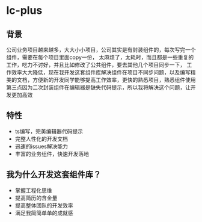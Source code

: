 # lc-plus

## 背景
公司业务项目越来越多，大大小小项目，公司其实是有封装组件的，每次写完一个组件，需要在每个项目里面copy一份，
太麻烦了，太耗时，而且都是一些重复的工作，吃力不讨好，并且比如修改了公共组件，要去其他几个项目同步一下，
工作效率大大降低，现在我开发这套组件库解决组件在项目不同步问题，以及编写精美的文档，方便新的开发同学能够提高工作效率，更快的熟悉项目，熟悉组件使用
第三点因为二次封装组件在编辑器是缺失代码提示，所以我将解决这个问题，让开发更加高效

## 特性
- ts编写，完美编辑器代码提示
- 完整人性化的开发文档
- 迅速的issues解决能力
- 丰富的业务组件，快速开发落地

## 我为什么开发这套组件库？
- 掌握工程化思维
- 提高简历的含金量
- 提高整体团队的开发效率
- 满足我简简单单的成就感